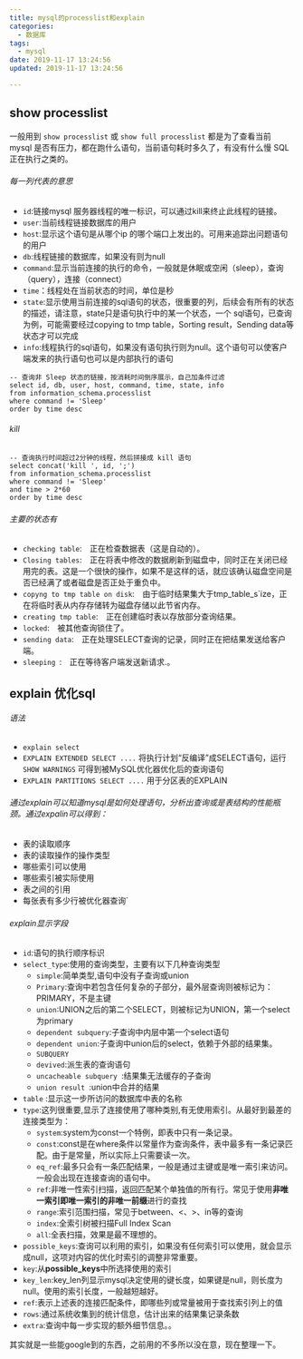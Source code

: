 ```yaml
---
title: mysql的processlist和explain
categories:
  - 数据库
tags:
  - mysql
date: 2019-11-17 13:24:56
updated: 2019-11-17 13:24:56

---
```


## show processlist

一般用到 `show processlist` 或 `show full processlist` 都是为了查看当前 mysql 是否有压力，都在跑什么语句，当前语句耗时多久了，有没有什么慢 SQL 正在执行之类的。

###### 每一列代表的意思

- `id`:链接mysql 服务器线程的唯一标识，可以通过kill来终止此线程的链接。
- `user`:当前线程链接数据库的用户
- `host`:显示这个语句是从哪个ip 的哪个端口上发出的。可用来追踪出问题语句的用户
- `db`:线程链接的数据库，如果没有则为null
- `command`:显示当前连接的执行的命令，一般就是休眠或空闲（sleep），查询（query），连接（connect）
- `time`：线程处在当前状态的时间，单位是秒
- `state`:显示使用当前连接的sql语句的状态，很重要的列，后续会有所有的状态的描述，请注意，state只是语句执行中的某一个状态，一个 sql语句，已查询为例，可能需要经过copying to tmp table，Sorting result，Sending data等状态才可以完成
- `info`:线程执行的sql语句，如果没有语句执行则为null。这个语句可以使客户端发来的执行语句也可以是内部执行的语句

```mysql
-- 查询非 Sleep 状态的链接，按消耗时间倒序展示，自己加条件过滤
select id, db, user, host, command, time, state, info
from information_schema.processlist
where command != 'Sleep'
order by time desc 
```
###### kill
```mysql
-- 查询执行时间超过2分钟的线程，然后拼接成 kill 语句
select concat('kill ', id, ';')
from information_schema.processlist
where command != 'Sleep'
and time > 2*60
order by time desc 
```

###### 主要的状态有

- `checking table`:　正在检查数据表（这是自动的）。
- `Closing tables`:　正在将表中修改的数据刷新到磁盘中，同时正在关闭已经用完的表。这是一个很快的操作，如果不是这样的话，就应该确认磁盘空间是否已经满了或者磁盘是否正处于重负中。
- `copyng to tmp table on disk`:　由于临时结果集大于tmp_table_s`ize，正在将临时表从内存存储转为磁盘存储以此节省内存。
- `creating tmp table`:　正在创建临时表以存放部分查询结果。
- `locked`:　被其他查询锁住了。
- `sending data`:　正在处理SELECT查询的记录，同时正在把结果发送给客户端。
- `sleeping `:　正在等待客户端发送新请求.。



## explain 优化sql

###### 语法
- `explain select`
- `EXPLAIN EXTENDED SELECT ....`  将执行计划“反编译”成SELECT语句，运行`SHOW WARNINGS` 可得到被MySQL优化器优化后的查询语句 
- `EXPLAIN PARTITIONS SELECT ....` 用于分区表的EXPLAIN

<!--more-->
###### 通过explain可以知道mysql是如何处理语句，分析出查询或是表结构的性能瓶颈。通过expalin可以得到：

-  表的读取顺序
- 表的读取操作的操作类型
- 哪些索引可以使用
- 哪些索引被实际使用
- 表之间的引用
- 每张表有多少行被优化器查询`

###### explain显示字段

- `id`:语句的执行顺序标识
- `select_type`:使用的查询类型，主要有以下几种查询类型
  - `simple`:简单类型,语句中没有子查询或union
  - `Primary`:查询中若包含任何复杂的子部分，最外层查询则被标记为：PRIMARY，不是主键
  - `union`:UNION之后的第二个SELECT，则被标记为UNION，第一个select 为primary 
  - `dependent subquery`:子查询中内层中第一个select语句
  - `dependent union`:子查询中union后的select，依赖于外部的结果集。
  - `SUBQUERY`
  - `devived`:派生表的查询语句
  - `uncacheable subquery `:结果集无法缓存的子查询
  - `union result `:union中合并的结果
- `table` :显示这一步所访问的数据库中表的名称
- `type`:这列很重要,显示了连接使用了哪种类别,有无使用索引。从最好到最差的连接类型为：
  - `system`:system为const一个特例，即表中只有一条记录。
  - `const`:const是在where条件以常量作为查询条件，表中最多有一条记录匹配。由于是常量，所以实际上只需要读一次。
  - `eq_ref`:最多只会有一条匹配结果，一般是通过主键或是唯一索引来访问。一般会出现在连接查询的语句中。
  - `ref`:非唯一性索引扫描，返回匹配某个单独值的所有行。常见于使用**非唯一索引即唯一索引的非唯一前缀**进行的查找
  - `range`:索引范围扫描，常见于between、<、>、in等的查询
  - `index`:全索引树被扫描Full Index Scan
  - `all`:全表扫描，效果是最不理想的。
- `possible_keys`:查询可以利用的索引，如果没有任何索引可以使用，就会显示成null，这项对内容的优化时索引的调整非常重要。
- `key`:从**possible_keys**中所选择使用的索引
- `key_len`:key_len列显示mysql决定使用的键长度，如果键是null，则长度为null。使用的索引长度，一般越短越好。
- `ref`:表示上述表的连接匹配条件，即哪些列或常量被用于查找索引列上的值
- `rows`:通过系统收集到的统计信息，估计出来的结果集记录条数
- `extra`:查询中每一步实现的额外细节信息。。



其实就是一些能google到的东西，之前用的不多所以没在意，现在整理一下。

